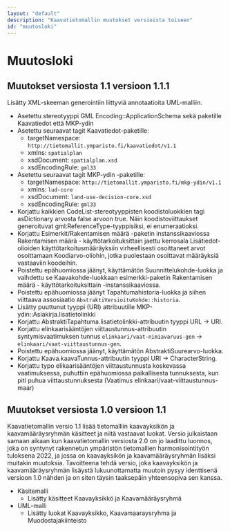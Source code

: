 ```yaml
---
layout: "default"
description: "Kaavatietomallin muutokset versioista toiseen"
id: "muutosloki"
---
```

# Muutosloki

## Muutokset versiosta 1.1 versioon 1.1.1
Lisätty XML-skeeman generointiin liittyviä annotaatioita UML-malliin.

* Asetettu stereotyyppi GML Encoding::ApplicationSchema sekä paketille Kaavatiedot että MKP-ydin
* Asetettu seuraavat tagit Kaavatiedot-paketille:
   * targetNamespace: ```http://tietomallit.ymparisto.fi/kaavatiedot/v1.1```
   * xmlns: ```spatialplan```
   * xsdDocument: ```spatialplan.xsd```
   * xsdEncodingRule: ```gml33```
* Asetettu seuraavat tagit MKP-ydin -paketille:
   * targetNamespace: ```http://tietomallit.ymparisto.fi/mkp-ydin/v1.1```
   * xmlns: ```lud-core```
   * xsdDocument: ```land-use-decision-core.xsd```
   * xsdEncodingRule: ```gml33```
* Korjattu kaikkien CodeList-stereotyyppisten koodistoluokkien tagi asDictionary arvosta false arvoon true. Näin koodistoviittaukset generoituvat gml:ReferenceType-tyyppisiksi, ei enumeraatioksi.
* Korjattu Esimerkit/Rakentamisen määrä -paketin instanssikaaviossa Rakentamisen määrä - käyttötarkoituksittain jaettu kerrosala Lisätiedot-olioiden käyttötarkoitusmääräyksiin virheellisesti osoittaneet arvot osoittamaan Koodiarvo-oliohin, jotka puolestaan osoittavat määräyksiä vastaaviin koodeihin.
* Poistettu epähuomiossa jäänyt, käyttämätön Suunnittelukohde-luokka ja vaihdettu se Kaavakohde-luokkaan esimerkki-paketin Rakentamisen määrä - käyttötarkoituksittain -instanssikaaviossa.
* Poistettu epähuomiossa jäänyt Tapahtumahistoria-luokka ja siihen viittaava assosiaatio ```AbstraktiVersioituKohde::historia```.
* Lisätty puuttunut tyyppi (URI) attribuutille MKP-ydin::Asiakirja.lisatietolinkki
* Korjattu AbstraktiTapahtuma.lisatietolinkki-attribuutin tyyppi URL -> URI.
* Korjattu elinkaarisääntöjen viittaustunnus-attribuutin syntymisvaatimuksen tunnus ```elinkaari/vaat-nimiavaruus-gen``` -> ```elinkaari/vaat-viittaustunnus-gen```.
* Poistettu epähuomiossa jäänyt, käyttämätön AbstraktiSuurearvo-luokka.
* Korjattu Kaava.kaavaTunnus-attribuutin tyyppi URI -> CharacterString.
* Korjattu typo elikaarisääntöjen viittaustunnusta koskevassa vaatimuksessa, puhuttiin epähuomiossa paikallisesta tunnuksesta, kun piti puhua viittaustunnuksesta (Vaatimus elinkaari/vaat-viittaustunnus-maar)


## Muutokset versiosta 1.0 versioon 1.1
Kaavatietomallin versio 1.1 lisää tietomalliin kaavayksikön ja kaavamääräysryhmän käsitteet ja niitä vastaavat luokat. Versio julkaistaan samaan aikaan kun kaavatietomallin versiosta 2.0 on jo laadittu luonnos, joka on syntynyt rakennetun ympäristön tietomallien harmonisointityön tuloksena 2022, ja jossa on kaavayksikön ja kaavamääräysryhmän lisäksi muitakin muutoksia. Tavoitteena tehdä versio, joka kaavayksikön ja kaavamääräysryhmän lisäystä lukuunottamatta muutoin pysyy identtisenä versioon 1.0 nähden ja on siten täysin taaksepäin yhteensopiva sen kanssa.

* Käsitemalli
   * Lisätty käsitteet Kaavayksikkö ja Kaavamääräysryhmä
* UML-malli
   * Lisätty luokat Kaavayksikko, Kaavamaaraysryhma ja Muodostajakiinteisto





